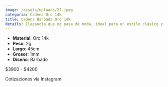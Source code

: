 ```yaml
---
image: /assets/uploads/27.jpeg
categoria: Cadena Oro 14k
title: Cadena Barbada Oro 14k
details: Elegancia que no pasa de moda, ideal para un estilo clásico y refinado
---
```

* **Material**: Oro 14k
* **Peso**: 2g
* **Largo**: 45cm
* **G﻿rosor**: 1mm
* **Diseño**: Barbado

$﻿3900 - $4200

Cotizaciones vía Instagram